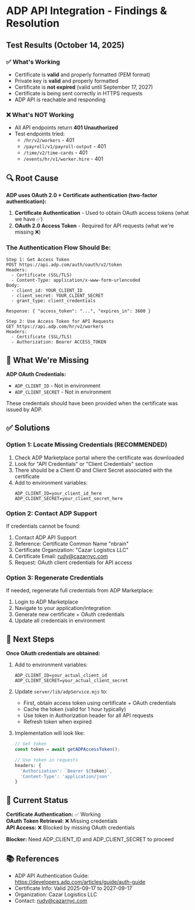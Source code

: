 # ADP API Integration - Findings & Resolution

## Test Results (October 14, 2025)

### ✅ What's Working
- Certificate is **valid** and properly formatted (PEM format)
- Private key is **valid** and properly formatted
- Certificate is **not expired** (valid until September 17, 2027)
- Certificate is being sent correctly in HTTPS requests
- ADP API is reachable and responding

### ❌ What's NOT Working
- All API endpoints return **401 Unauthorized**
- Test endpoints tried:
  - `/hr/v2/workers` - 401
  - `/payroll/v1/payroll-output` - 401
  - `/time/v2/time-cards` - 401
  - `/events/hr/v1/worker.hire` - 401

## 🔍 Root Cause

**ADP uses OAuth 2.0 + Certificate authentication (two-factor authentication):**

1. **Certificate Authentication** - Used to obtain OAuth access tokens (what we have ✅)
2. **OAuth 2.0 Access Token** - Required for API requests (what we're missing ❌)

### The Authentication Flow Should Be:

```
Step 1: Get Access Token
POST https://api.adp.com/auth/oauth/v2/token
Headers:
  - Certificate (SSL/TLS)
  - Content-Type: application/x-www-form-urlencoded
Body:
  - client_id: YOUR_CLIENT_ID
  - client_secret: YOUR_CLIENT_SECRET
  - grant_type: client_credentials

Response: { "access_token": "...", "expires_in": 3600 }

Step 2: Use Access Token for API Requests
GET https://api.adp.com/hr/v2/workers
Headers:
  - Certificate (SSL/TLS)
  - Authorization: Bearer ACCESS_TOKEN
```

## 🚨 What We're Missing

**ADP OAuth Credentials:**
- `ADP_CLIENT_ID` - Not in environment
- `ADP_CLIENT_SECRET` - Not in environment

These credentials should have been provided when the certificate was issued by ADP.

## ✅ Solutions

### Option 1: Locate Missing Credentials (RECOMMENDED)
1. Check ADP Marketplace portal where the certificate was downloaded
2. Look for "API Credentials" or "Client Credentials" section
3. There should be a Client ID and Client Secret associated with the certificate
4. Add to environment variables:
   ```
   ADP_CLIENT_ID=your_client_id_here
   ADP_CLIENT_SECRET=your_client_secret_here
   ```

### Option 2: Contact ADP Support
If credentials cannot be found:
1. Contact ADP API Support
2. Reference: Certificate Common Name "nbrain" 
3. Certificate Organization: "Cazar Logistics LLC"
4. Certificate Email: rudy@cazarnyc.com
5. Request: OAuth client credentials for API access

### Option 3: Regenerate Credentials
If needed, regenerate full credentials from ADP Marketplace:
1. Login to ADP Marketplace
2. Navigate to your application/integration
3. Generate new certificate + OAuth credentials
4. Update all credentials in environment

## 📝 Next Steps

**Once OAuth credentials are obtained:**

1. Add to environment variables:
   ```
   ADP_CLIENT_ID=your_actual_client_id
   ADP_CLIENT_SECRET=your_actual_client_secret
   ```

2. Update `server/lib/adpService.mjs` to:
   - First, obtain access token using certificate + OAuth credentials
   - Cache the token (valid for 1 hour typically)
   - Use token in Authorization header for all API requests
   - Refresh token when expired

3. Implementation will look like:
   ```javascript
   // Get token
   const token = await getADPAccessToken();
   
   // Use token in requests
   headers: {
     'Authorization': `Bearer ${token}`,
     'Content-Type': 'application/json'
   }
   ```

## 🔧 Current Status

**Certificate Authentication:** ✅ Working  
**OAuth Token Retrieval:** ❌ Missing credentials  
**API Access:** ❌ Blocked by missing OAuth credentials  

**Blocker:** Need ADP_CLIENT_ID and ADP_CLIENT_SECRET to proceed

## 📚 References

- ADP API Authentication Guide: https://developers.adp.com/articles/guide/auth-guide
- Certificate Info: Valid 2025-09-17 to 2027-09-17
- Organization: Cazar Logistics LLC
- Contact: rudy@cazarnyc.com

